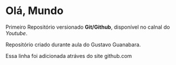 # Olá, Mundo

Primeiro Repositório versionado **Git/Github**, disponível no calnal do *Youtube*.

Repositório criado durante aula do Gustavo Guanabara.

Essa linha foi adicionada atráves do site github.com
